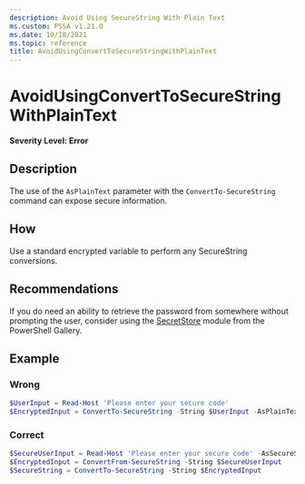 ```yaml
---
description: Avoid Using SecureString With Plain Text
ms.custom: PSSA v1.21.0
ms.date: 10/18/2021
ms.topic: reference
title: AvoidUsingConvertToSecureStringWithPlainText
---
```

# AvoidUsingConvertToSecureStringWithPlainText

**Severity Level: Error**

## Description

The use of the `AsPlainText` parameter with the `ConvertTo-SecureString` command can expose secure
information.

## How

Use a standard encrypted variable to perform any SecureString conversions.

## Recommendations

If you do need an ability to retrieve the password from somewhere without prompting the user,
consider using the
[SecretStore](https://www.powershellgallery.com/packages/Microsoft.PowerShell.SecretStore)
module from the PowerShell Gallery.

## Example

### Wrong

```powershell
$UserInput = Read-Host 'Please enter your secure code'
$EncryptedInput = ConvertTo-SecureString -String $UserInput -AsPlainText -Force
```

### Correct

```powershell
$SecureUserInput = Read-Host 'Please enter your secure code' -AsSecureString
$EncryptedInput = ConvertFrom-SecureString -String $SecureUserInput
$SecureString = ConvertTo-SecureString -String $EncryptedInput
```
